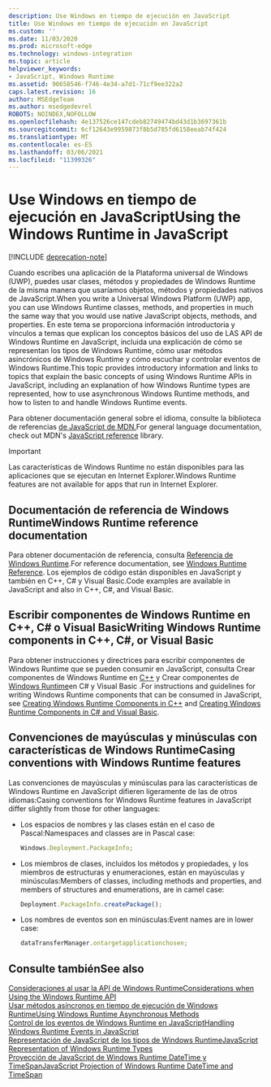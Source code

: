 ```yaml
---
description: Use Windows en tiempo de ejecución en JavaScript
title: Use Windows en tiempo de ejecución en JavaScript
ms.custom: ''
ms.date: 11/03/2020
ms.prod: microsoft-edge
ms.technology: windows-integration
ms.topic: article
helpviewer_keywords:
- JavaScript, Windows Runtime
ms.assetid: 90658546-f746-4e34-a7d1-71cf9ee322a2
caps.latest.revision: 16
author: MSEdgeTeam
ms.author: msedgedevrel
ROBOTS: NOINDEX,NOFOLLOW
ms.openlocfilehash: 4e137526ce147cdeb82749474bd43d1b3697361b
ms.sourcegitcommit: 6cf12643e9959873f8b5d785fd6158eeab74f424
ms.translationtype: MT
ms.contentlocale: es-ES
ms.lasthandoff: 03/06/2021
ms.locfileid: "11399326"
---
```

# <a name="using-the-windows-runtime-in-javascript"></a><span data-ttu-id="94143-103">Use Windows en tiempo de ejecución en JavaScript</span><span class="sxs-lookup"><span data-stu-id="94143-103">Using the Windows Runtime in JavaScript</span></span>  

[!INCLUDE [deprecation-note](../includes/legacy-edge-note.md)]  

<span data-ttu-id="94143-104">Cuando escribes una aplicación de la Plataforma universal de Windows \(UWP\), puedes usar clases, métodos y propiedades de Windows Runtime de la misma manera que usaríamos objetos, métodos y propiedades nativos de JavaScript.</span><span class="sxs-lookup"><span data-stu-id="94143-104">When you write a Universal Windows Platform \(UWP\) app, you can use Windows Runtime classes, methods, and properties in much the same way that you would use native JavaScript objects, methods, and properties.</span></span>  <span data-ttu-id="94143-105">En este tema se proporciona información introductoria y vínculos a temas que explican los conceptos básicos del uso de LAS API de Windows Runtime en JavaScript, incluida una explicación de cómo se representan los tipos de Windows Runtime, cómo usar métodos asincrónicos de Windows Runtime y cómo escuchar y controlar eventos de Windows Runtime.</span><span class="sxs-lookup"><span data-stu-id="94143-105">This topic provides introductory information and links to topics that explain the basic concepts of using Windows Runtime APIs in JavaScript, including an explanation of how Windows Runtime types are represented, how to use asynchronous Windows Runtime methods, and how to listen to and handle Windows Runtime events.</span></span>  

<span data-ttu-id="94143-106">Para obtener documentación general sobre el idioma, consulte la biblioteca de referencias [de JavaScript de MDN.][MDNJavascriptReference]</span><span class="sxs-lookup"><span data-stu-id="94143-106">For general language documentation, check out MDN's [JavaScript reference][MDNJavascriptReference] library.</span></span>  

> [!IMPORTANT]
> <span data-ttu-id="94143-107">Las características de Windows Runtime no están disponibles para las aplicaciones que se ejecutan en Internet Explorer.</span><span class="sxs-lookup"><span data-stu-id="94143-107">Windows Runtime features are not available for apps that run in Internet Explorer.</span></span>  

## <a name="windows-runtime-reference-documentation"></a><span data-ttu-id="94143-108">Documentación de referencia de Windows Runtime</span><span class="sxs-lookup"><span data-stu-id="94143-108">Windows Runtime reference documentation</span></span>  

<span data-ttu-id="94143-109">Para obtener documentación de referencia, consulta [Referencia de Windows Runtime][UwpApiIndex].</span><span class="sxs-lookup"><span data-stu-id="94143-109">For reference documentation, see [Windows Runtime Reference][UwpApiIndex].</span></span>  <span data-ttu-id="94143-110">Los ejemplos de código están disponibles en JavaScript y también en C++, C# y Visual Basic.</span><span class="sxs-lookup"><span data-stu-id="94143-110">Code examples are available in JavaScript and also in C++, C#, and Visual Basic.</span></span>  

## <a name="writing-windows-runtime-components-in-c-c-or-visual-basic"></a><span data-ttu-id="94143-111">Escribir componentes de Windows Runtime en C++, C# o Visual Basic</span><span class="sxs-lookup"><span data-stu-id="94143-111">Writing Windows Runtime components in C++, C#, or Visual Basic</span></span>  

<span data-ttu-id="94143-112">Para obtener instrucciones y directrices para escribir componentes de Windows Runtime que se pueden consumir en JavaScript, consulta Crear componentes de Windows Runtime en [C++][WindowsUwpWinrtCpp] y Crear componentes de [Windows Runtime][WindowsUwpWinrtCsharpVb]en C# y Visual Basic .</span><span class="sxs-lookup"><span data-stu-id="94143-112">For instructions and guidelines for writing Windows Runtime components that can be consumed in JavaScript, see [Creating Windows Runtime Components in C++][WindowsUwpWinrtCpp] and [Creating Windows Runtime Components in C# and Visual Basic][WindowsUwpWinrtCsharpVb].</span></span>  

## <a name="casing-conventions-with-windows-runtime-features"></a><span data-ttu-id="94143-113">Convenciones de mayúsculas y minúsculas con características de Windows Runtime</span><span class="sxs-lookup"><span data-stu-id="94143-113">Casing conventions with Windows Runtime features</span></span>  

<span data-ttu-id="94143-114">Las convenciones de mayúsculas y minúsculas para las características de Windows Runtime en JavaScript difieren ligeramente de las de otros idiomas:</span><span class="sxs-lookup"><span data-stu-id="94143-114">Casing conventions for Windows Runtime features in JavaScript differ slightly from those for other languages:</span></span>  

*   <span data-ttu-id="94143-115">Los espacios de nombres y las clases están en el caso de Pascal:</span><span class="sxs-lookup"><span data-stu-id="94143-115">Namespaces and classes are in Pascal case:</span></span>  
    
    ```javascript
    Windows.Deployment.PackageInfo;
    ```  
    
*   <span data-ttu-id="94143-116">Los miembros de clases, incluidos los métodos y propiedades, y los miembros de estructuras y enumeraciones, están en mayúsculas y minúsculas:</span><span class="sxs-lookup"><span data-stu-id="94143-116">Members of classes, including methods and properties, and members of structures and enumerations, are in camel case:</span></span>  
    
    ```javascript
    Deployment.PackageInfo.createPackage();
    ```  
    
*   <span data-ttu-id="94143-117">Los nombres de eventos son en minúsculas:</span><span class="sxs-lookup"><span data-stu-id="94143-117">Event names are in lower case:</span></span>  
    
    ```javascript
    dataTransferManager.ontargetapplicationchosen;
    ```  
    
## <a name="see-also"></a><span data-ttu-id="94143-118">Consulte también</span><span class="sxs-lookup"><span data-stu-id="94143-118">See also</span></span>  

[<span data-ttu-id="94143-119">Consideraciones al usar la API de Windows Runtime</span><span class="sxs-lookup"><span data-stu-id="94143-119">Considerations when Using the Windows Runtime API</span></span>][WindowsRuntimeConsiderationsApi]  
[<span data-ttu-id="94143-120">Usar métodos asíncronos en tiempo de ejecución de Windows Runtime</span><span class="sxs-lookup"><span data-stu-id="94143-120">Using Windows Runtime Asynchronous Methods</span></span>][WindowsRuntimeAsynchronousMethods]   
[<span data-ttu-id="94143-121">Control de los eventos de Windows Runtime en JavaScript</span><span class="sxs-lookup"><span data-stu-id="94143-121">Handling Windows Runtime Events in JavaScript</span></span>][WindowsRuntimeEventsJavascript]   
[<span data-ttu-id="94143-122">Representación de JavaScript de los tipos de Windows Runtime</span><span class="sxs-lookup"><span data-stu-id="94143-122">JavaScript Representation of Windows Runtime Types</span></span>][WindowsRuntimeJavascriptTypes]   
[<span data-ttu-id="94143-123">Proyección de JavaScript de Windows Runtime DateTime y TimeSpan</span><span class="sxs-lookup"><span data-stu-id="94143-123">JavaScript Projection of Windows Runtime DateTime and TimeSpan</span></span>][WindowsRuntimeDatetimeTimespan]  

<!-- links -->  

[WindowsRuntimeConsiderationsApi]: ./considerations-when-using-the-windows-runtime-api.md "Consideraciones al usar la API de Windows Runtime | Microsoft Docs"  
[WindowsRuntimeEventsJavascript]: ./handling-windows-runtime-events-in-javascript.md "Controlar eventos de Windows Runtime en JavaScript | Microsoft Docs"  
[WindowsRuntimeJavascriptTypes]: ./javascript-representation-of-windows-runtime-types.md "Representación de JavaScript de tipos de Windows Runtime | Microsoft Docs"  
[WindowsRuntimeAsynchronousMethods]: ./using-windows-runtime-asynchronous-methods.md "Uso de métodos asincrónicos de Windows Runtime | Microsoft Docs"  
[WindowsRuntimeDatetimeTimespan]: ./windows-runtime-datetime-and-timespan-representations.md "Representaciones de DateTime y TimeSpan de Windows Runtime | Microsoft Docs"  

[UwpApiIndex]: /uwp/api/index "Espacios de nombres de Windows UWP | Microsoft Docs"  
[WindowsUwpWinrtCpp]: /windows/uwp/winrt-components/creating-windows-runtime-components-in-cpp "Componentes de Windows Runtime con C++/CX | Microsoft Docs"  
[WindowsUwpWinrtCsharpVb]: /windows/uwp/winrt-components/creating-windows-runtime-components-in-csharp-and-visual-basic "Componentes de Windows Runtime con C# y Visual Basic | Microsoft Docs"  

[MDNJavascriptReference]: https://developer.mozilla.org/docs/Web/JavaScript/Reference "Referencia de JavaScript | MDN"  
